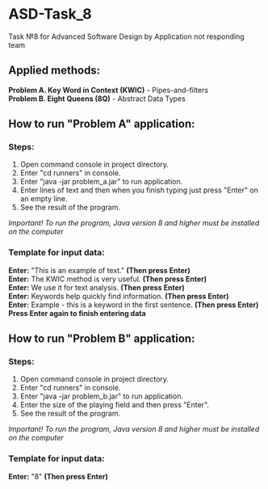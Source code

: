# ASD-Task_8
Task №8 for Advanced Software Design by Application not responding team

## Applied methods: ##
**Problem A. Key Word in Context (KWIC)** - Pipes-and-filters\
**Problem B. Eight Queens (8Q)** - Abstract Data Types

## How to run "Problem A" application: ###

### Steps: ###
1. Open command console in project directory.
2. Enter "cd runners" in console.
3. Enter "java -jar problem_a.jar" to run application.
4. Enter lines of text and then when you finish typing just press "Enter" on an empty line.
5. See the result of the program.

*Important! To run the program, Java version 8 and higher must be installed on the computer*
### Template for input data: ###
**Enter:** "This is an example of text." **(Then press Enter)**\
**Enter:** The KWIC method is very useful. **(Then press Enter)**\
**Enter:** We use it for text analysis. **(Then press Enter)**\
**Enter:** Keywords help quickly find information. **(Then press Enter)**\
**Enter:** Example - this is a keyword in the first sentence. **(Then press Enter)**\
**Press Enter again to finish entering data**

## How to run "Problem B" application: ##

### Steps: ###
1. Open command console in project directory.
2. Enter "cd runners" in console.
3. Enter "java -jar problem_b.jar" to run application.
4. Enter the size of the playing field and then press "Enter".
5. See the result of the program.

*Important! To run the program, Java version 8 and higher must be installed on the computer*

### Template for input data: ###
**Enter:** "8" **(Then press Enter)**
